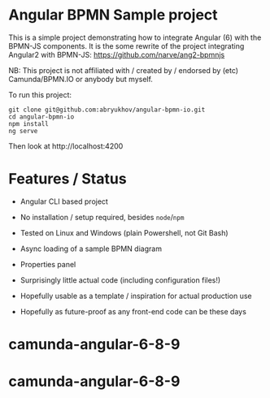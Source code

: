 # Angular BPMN Sample project

This is a simple project demonstrating how to integrate Angular (6) with the BPMN-JS components. It is the 
some rewrite of the project integrating Angular2 with BPMN-JS: https://github.com/narve/ang2-bpmnjs 

NB: This project is not affiliated with / created by / endorsed by (etc) Camunda/BPMN.IO or anybody but myself. 


To run this project: 
 
    git clone git@github.com:abryukhov/angular-bpmn-io.git
    cd angular-bpmn-io
    npm install
    ng serve 
    
Then look at http://localhost:4200


# Features / Status

- Angular CLI based project
- No installation / setup required, besides `node`/`npm`
- Tested on Linux and Windows (plain Powershell, not Git Bash)

- Async loading of a sample BPMN diagram
- Properties panel

- Surprisingly little actual code (including configuration files!)
- Hopefully usable as a template / inspiration for actual production use
- Hopefully as future-proof as any front-end code can be these days
 
# camunda-angular-6-8-9
# camunda-angular-6-8-9
